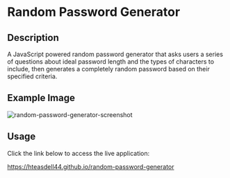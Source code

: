 # Random Password Generator
## Description
A JavaScript powered random password generator that asks users a series of questions about ideal password length and the types of characters to include, then generates a completely random password based on their specified criteria.

## Example Image
![random-password-generator-screenshot](https://user-images.githubusercontent.com/48537443/224112036-5bf2f1d1-77d1-41c3-87ab-591b531c1ef9.png)

## Usage
Click the link below to access the live application:

https://hteasdell44.github.io/random-password-generator
